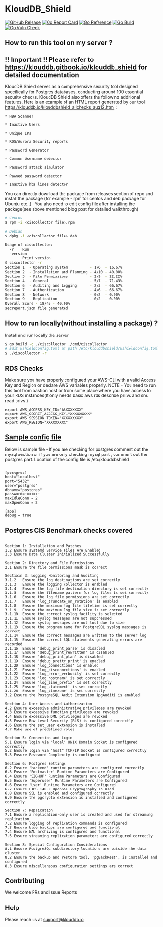 # KloudDB_Shield

[![GitHub Release][release-img]][release]
[![Go Report Card][report-card-img]][report-card]
[![Go Reference](https://pkg.go.dev/badge/github.com/klouddb/klouddbshield.svg)](https://pkg.go.dev/github.com/klouddb/klouddbshield)
[![Go Build](https://github.com/klouddb/klouddbshield/actions/workflows/release.yml/badge.svg)](https://github.com/klouddb/klouddbshield/actions/workflows/release.yml)
[![Go Vuln Check](https://github.com/klouddb/klouddbshield/actions/workflows/govulncheck.yml/badge.svg)](https://github.com/klouddb/klouddbshield/actions/workflows/govulncheck.yml)

[release-img]: https://img.shields.io/github/release/klouddb/klouddbshield.svg?logo=github
[release]: https://github.com/klouddb/klouddbshield/releases
[report-card-img]: https://goreportcard.com/badge/github.com/klouddb/klouddbshield
[report-card]: https://goreportcard.com/report/github.com/klouddb/klouddbshield


## How to run this tool on my server ?

## !! Important !!  Please refer to https://klouddb.gitbook.io/klouddb_shield for detailed documentation


KloudDB Shield serves as a comprehensive security tool designed specifically for Postgres databases, conducting around 100 essential security checks. KloudDB Shield also offers the following additional features. Here is an example of an HTML report generated by our tool https://klouddb.io/klouddbshield_allchecks_aug12.html   :

	* HBA Scanner

	* Inactive Users

	* Unique IPs

	* RDS/Aurora Security reports

	* Password Generator

	* Common Username detector

	* Password attack simulator

	* Pawned password detector

	* Inactive hba lines detector

        

You can directly download the package from releases section of repo and install the package (for example - rpm for centos and deb package for Ubuntu etc..) . You also need to edit config file after installing the package(see above mentioned blog post for detailed walkthrough)


```bash
# Centos
$ rpm -i <ciscollector file>.rpm

# Debian
$ dpkg -i <ciscollector file>.deb

Usage of ciscollector:
  -r    Run
  -version
        Print version
$ ciscollector -r
Section 1  - Operating system          - 1/6  - 16.67%
Section 2  - Installation and Planning - 4/10 - 40.00%
Section 3  - File Permissions          - 2/9  - 22.22%
Section 4  - General                   - 5/7  - 71.43%
Section 6  - Auditing and Logging      - 2/3  - 66.67%
Section 7  - Authentication            - 4/6  - 66.67%
Section 8  - Network                   - 0/2  - 0.00%
Section 9  - Replication               - 0/2  - 0.00%
Overall Score - 18/45 - 40.00%
secreport.json file generated
```

## How to run locally(without installing a package) ?

Install and run locally the server

```bash
$ go build -o ./ciscollector ./cmd/ciscollector
# Edit kshieldconfig.toml at path /etc/klouddbshield/kshieldconfig.toml 
$ ./ciscollector -r
```
## RDS Checks

Make sure you have properly configured your AWS-CLI with a valid Access Key and Region or declare AWS variables properly. NOTE - You need to run this tool from bastion host or from some place where you have access to your RDS instances(It only needs basic aws rds describe priivs and sns read privs )
```
export AWS_ACCESS_KEY_ID="ASXXXXXXX"
export AWS_SECRET_ACCESS_KEY="XXXXXXXXX"
export AWS_SESSION_TOKEN="XXXXXXXXX"
export AWS_REGION="XXXXXXXXX"
```

## [Sample config file](https://github.com/klouddb/klouddbshield/blob/main/kshieldconfig_example.toml)
Below is sample file - If you are checking for postgres comment out the mysql section or if you are only checking mysql part , comment out the postgres part. Location of the config file is /etc/klouddbshield

```

[postgres]
host="localhost" 
port="5432" 
user="postgres"
dbname="postgres"
password="xxxxx" 
maxIdleConn = 2
maxOpenConn = 2

[app]
debug = true

```

## Postgres CIS Benchmark checks covered

```
	
Section 1: Installation and Patches	
1.2	Ensure systemd Service Files Are Enabled	
1.3	Ensure Data Cluster Initialized Successfully

Section 2: Directory and File Permissions	
2.1	Ensure the file permissions mask is correct

Sectioin 3: Logging Monitoring and Auditing	
3.1.2	Ensure the log destinations are set correctly	
3.1.3	Ensure the logging collector is enabled	
3.1.4	Ensure the log file destination directory is set correctly	
3.1.5	Ensure the filename pattern for log files is set correctly	
3.1.6	Ensure the log file permissions are set correctly	
3.1.7	Ensure 'log_truncate_on_rotation' is enabled	
3.1.8	Ensure the maximum log file lifetime is set correctly	
3.1.9	Ensure the maximum log file size is set correctly	
3.1.10	Ensure the correct syslog facility is selected	
3.1.11	Ensure syslog messages are not suppressed	
3.1.12	Ensure syslog messages are not lost due to size	
3.1.13	Ensure the program name for PostgreSQL syslog messages is correct	
3.1.14	Ensure the correct messages are written to the server log	
3.1.15	Ensure the correct SQL statements generating errors are recorded	
3.1.16	Ensure 'debug_print_parse' is disabled	
3.1.17	Ensure 'debug_print_rewritten' is disabled	
3.1.18	Ensure 'debug_print_plan' is disabled	
3.1.19	Ensure 'debug_pretty_print' is enabled	
3.1.20	Ensure 'log_connections' is enabled	
3.1.21	Ensure 'log_disconnections' is enabled	
3.1.22	Ensure 'log_error_verbosity' is set correctly	
3.1.23	Ensure 'log_hostname' is set correctly	
3.1.24	Ensure 'log_line_prefix' is set correctly	
3.1.25	Ensure 'log_statement' is set correctly	
3.1.26	Ensure 'log_timezone' is set correctly	
3.2	Ensure the PostgreSQL Audit Extension (pgAudit) is enabled

Section 4: User Access and Authorization	
4.2	Ensure excessive administrative privileges are revoked	
4.3	Ensure excessive function privileges are revoked	
4.4	Ensure excessive DML privileges are revoked	
4.5	Ensure Row Level Security (RLS) is configured correctly	
4.6	Ensure the set_user extension is installed	
4.7	Make use of predefined roles

Section 5: Connection and Login	
5.1	Ensure login via "local" UNIX Domain Socket is configured correctly	
5.2	Ensure login via "host" TCP/IP Socket is configured correctly	
5.3	Ensure Password Complexity is configured

Section 6: Postgres Settings	
6.2	Ensure 'backend' runtime parameters are configured correctly	
6.3	Ensure 'Postmaster' Runtime Parameters are Configured	
6.4	Ensure 'SIGHUP' Runtime Parameters are Configured	
6.5	Ensure 'Superuser' Runtime Parameters are Configured	
6.6	Ensure 'User' Runtime Parameters are Configured	
6.7	Ensure FIPS 140-2 OpenSSL Cryptography Is Used	
6.8	Ensure SSL is enabled and configured correctly	
6.9	Ensure the pgcrypto extension is installed and configured correctly

Section 7: Replication	
7.1	Ensure a replication-only user is created and used for streaming replication	
7.2	Ensure logging of replication commands is configured	
7.3	Ensure base backups are configured and functional	
7.4	Ensure WAL archiving is configured and functional	
7.5	Ensure streaming replication parameters are configured correctly	

Section 8: Special Configuration Considerations	
8.1	Ensure PostgreSQL subdirectory locations are outside the data cluster	
8.2	Ensure the backup and restore tool, 'pgBackRest', is installed and configured	
8.3	Ensure miscellaneous configuration settings are correct
```
## Contributing 

We welcome PRs and Issue Reports

## Help 

Please reach us at support@klouddb.io 

